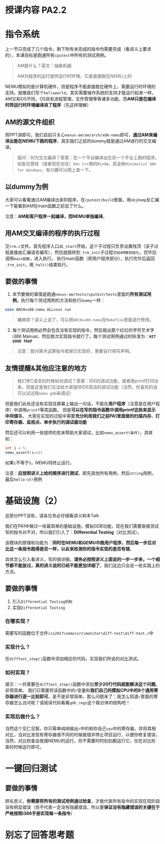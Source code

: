 # 授课内容 PA2.2
# 指令系统
上一节只完成了几个指令，剩下所有未完成的指令均需要完成（看讲义上要求的），本课目标是跑通所有`cputest`中所有的测试用例。
> AM是什么？英文：抽象机器
>
> AM为程序的运行提供运行时环境，它是直接跑在NEMU上的

NEMU模拟的是计算机硬件，但是程序不能直接跑在硬件上，需要运行时环境的支持。就像我们写个`helloworld`，其实需要操作系统的支持才能运行起来一样。AM又和OS不同，OS具有进程管理、文件管理等等诸多功能，而**AM只是在编译时将运行时环境编译进了程序**（先这样理解）

## AM的源文件组织
照PPT讲即可。我们目前只关心`nexus-am/am/arch/x86-nemu`即可，**通过AM来编译出能在NEMU下跑的程序**，其实我们之前的dummy就是通过AM进行的交叉编译。
> 提问：何为交叉编译？答案：在一个平台编译出在另一个平台上跑的程序。如各位曾经（或者现在也在）`Dev C++`用的`MinGW`，其全称`Minimalist GNU for Windows`，有兴趣可以网上查一下。

## 以dummy为例
大家可以看看通过AM编译出来的程序，在`cputest/build`里面，用`objdump`反汇编一下能看到AM在main函数之前加了什么。

注意：**AM和客户程序一起编译，而NEMU单独编译**。

## 用AM交叉编译的程序的执行过程
见`trm.c`文件。首先程序入口从`_start`开始，这个子过程只负责设置栈顶（该子过程直接由汇编语言编写），然后就跳转到`_trm_init`子过程`交给AM做初始化`，完毕后调用`main函数`，进入执行。
执行main函数（即用户程序部分），执行完毕后返回`_trm_init`，用`_halt()`结束执行。

## 要做的事情
1. 本节要做的事情是跑通`nexus-am/tests/cputest/tests`里面的**所有测试用例**。执行每个测试用例的方法和执行`dummy`一样：
``` bash
make ARCH=x86-nemu ALL=xxx run
```
> 嫌麻烦？讲义上说了，可以把`ARCH=x86-nemu`在`Makefile`里面进行修改。

2. 每个测试用例必然会包含没有实现的指令，然后报出那个红红的字符艺术字i386 Manual，然后依次实现指令就行了。每个测试用例通过的标准为：**`HIT GOOD TRAP`**
> 注意：部分算术运算指令框架已实现好，需要自行填写声明。

## 友情提醒&其他应注意的地方
> 我们学C语言的时候如何调试？答案：IDE的调试功能，或者用printf打印出来。但是这里我们无法给大家提供IDE简洁的调试功能（当然，你喜欢的话可以试试用`make gdb`来调试）

但是我们此处还没有实现往屏幕上输出一句话，不能在**用户程序**（注意是在用户程序）中调用`printf`等库函数。
但是**可以在写的指令函数中调用printf这些来显示中间值**等。
大家在实现的过程中需要**充分利用我们之前PA1里面做的扫描内存、打印寄存器、监视点、单步执行的调试器功能**

然后还可以利用一些提供的宏来帮助大家调试，比如`nemu_assert(条件)`，具体如：
``` c
int i = 5;
nemu_assert(i==5)
```
如果`i`不等于`5`，NEMU将终止运行。

注意：**应按照讲义上给的顺序进行测试**，即先其他所有用例，然后`string`用例，最后`hello-str`用例

# 基础设施（2）
这部分PPT没有，请各位务必仔细看讲义和本Talk

我们在PA1中做过一些最简单的基础设施，模拟GDB功能，现在我们需要直接测试写的指令对不对，所以我们引入了：**Differential Testing**（对比测试）。

该模块的原理和功能为：**同时在NEMU和QEMU中跑用户程序，然后每一步后对比这一条指令跑得是否一样，以此来检测你的指令实现的是否有错**。

具体怎么引入看讲义，写的很详细，**请务必按照讲义上面说的一步一步来，一个细节都不能放过，真的讲义说的已经不能更加详细了**，我们这边只会说一些实践上的方法。

## 要做的事情
1. 引入`Differential Testing机制`
2. 实现`Differential Testing`

### 在哪实现？
需要写的函数位于文件`ics2017\nemu\src\monitor\diff-test\diff-test.c`中

### 实现什么？
在`difftest_step()`函数中添加相应的代码，实现我们所说的对比测试。

### 如何实现？
提示：一共需要在`difftest_step()`函数中添加**至少20行代码就能解决这个问题**。非常简单。
我们只需要将该函数中的`r`变量和**我们自己的模拟CPU中的8个通用寄存器进行逐一比较即可**。是不是非常简单。那么问题来了：我怎么知道`r`里面的寄存器怎么访问呢？请阅读代码看看`gdb_regs`这个联合体的结构吧！

### 实现后做什么？
当然这个见仁见智。你只需单纯地输出`r`中的和你自己`cpu`中的寄存器，并将其相对比，当对比发现有寄存器值不同的时候报错并停止项目运行，以便你修复错误，当然，对比检查会拖慢NEMU的运行，你不需要时时刻刻都运行它，仅在对比检查的时候运行即可。

# 一键回归测试
## 要做的事情
顾名思义，**你需要将所有的测试用例通过检查**，才能代表所有指令的实现在现阶段没有明显错误（但不代表一定没有隐藏错误，所以要**保证没有隐藏错误的关键在于严格按照i386手册实现每一条指令**）

# 别忘了回答思考题





